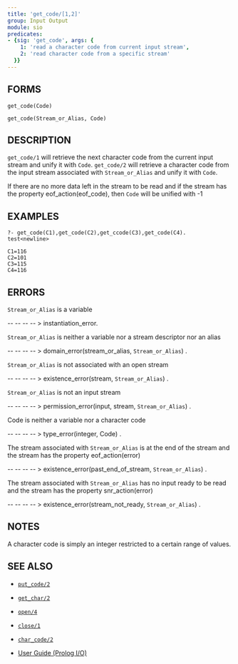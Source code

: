 ```yaml
---
title: 'get_code/[1,2]'
group: Input Output
module: sio
predicates:
- {sig: 'get_code', args: {
    1: 'read a character code from current input stream',
    2: 'read character code from a specific stream'
  }}
---
```


## FORMS
```
get_code(Code)

get_code(Stream_or_Alias, Code)
```
## DESCRIPTION

`get_code/1` will retrieve the next character code from the current input stream and unify it with `Code`.  `get_code/2` will retrieve a character code from the input stream associated with `Stream_or_Alias` and unify it with `Code`.

If there are no more data left in the stream to be read and if the stream has the property eof_action(eof_code), then `Code` will be unified with -1

## EXAMPLES
```
?- get_code(C1),get_code(C2),get_ccode(C3),get_code(C4).
test<newline>

C1=116
C2=101
C3=115
C4=116
```
## ERRORS

`Stream_or_Alias` is a variable

-- -- -- -- &gt; instantiation_error.

`Stream_or_Alias` is neither a variable nor a stream descriptor nor an alias

-- -- -- -- &gt; domain_error(stream_or_alias, `Stream_or_Alias`) .

`Stream_or_Alias` is not associated with an open stream

-- -- -- -- &gt; existence_error(stream, `Stream_or_Alias`) .

`Stream_or_Alias` is not an input stream

-- -- -- -- &gt; permission_error(input, stream, `Stream_or_Alias`) .

Code is neither a variable nor a character code

-- -- -- -- &gt; type_error(integer, Code) .

The stream associated with `Stream_or_Alias` is at the end of the stream and the stream has the property eof_action(error)

-- -- -- -- &gt; existence_error(past_end_of_stream, `Stream_or_Alias`) .

The stream associated with `Stream_or_Alias` has no input ready to be read and the stream has the property snr_action(error)

-- -- -- -- &gt; existence_error(stream_not_ready, `Stream_or_Alias`) .


## NOTES

A character code is simply an integer restricted to a certain range of values.

## SEE ALSO

- [`put_code/2`](putcode12.html)
- [`get_char/2`](getchar12.html)
- [`open/4`](open34.html)
- [`close/1`](close12.html)
- [`char_code/2`](charcode2.html)

- [User Guide (Prolog I/O)](../guide/10-Prolog-I-O.html)
